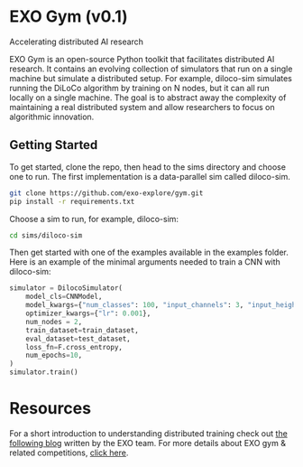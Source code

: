 # EXO Gym (v0.1)
Accelerating distributed AI research

EXO Gym is an open-source Python toolkit that facilitates distributed AI research.
It contains an evolving collection of simulators that run on a single machine but simulate a distributed setup. For example, diloco-sim simulates running the DiLoCo algorithm by training on N nodes, but it can all run locally on a single machine. The goal is to abstract away the complexity of maintaining a real distributed system and allow researchers to focus on algorithmic innovation. 

## Getting Started

To get started, clone the repo, then head to the sims directory and choose one to run. The first implementation is a data-parallel sim called diloco-sim.

```bash
git clone https://github.com/exo-explore/gym.git
pip install -r requirements.txt
```

Choose a sim to run, for example, diloco-sim:
```bash
cd sims/diloco-sim
```

Then get started with one of the examples available in the examples folder. Here is an example of the minimal arguments needed to train a CNN with diloco-sim:


```python
simulator = DilocoSimulator(
    model_cls=CNNModel,
    model_kwargs={"num_classes": 100, "input_channels": 3, "input_height": 32, "input_width": 32},
    optimizer_kwargs={"lr": 0.001},
    num_nodes = 2,
    train_dataset=train_dataset,
    eval_dataset=test_dataset,
    loss_fn=F.cross_entropy,
    num_epochs=10,
)
simulator.train()
```


# Resources
For a short introduction to understanding distributed training check out [the following blog](https://blog.exolabs.net/day-5/) written by the EXO team. 
For more details about EXO gym & related competitions, [click here](https://blog.exolabs.net/day-5/).


